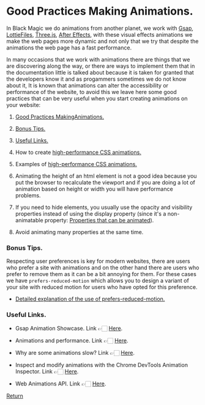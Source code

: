 # Good Practices Making Animations.

In Black Magic we do animations from another planet, we work with [Gsap](https://github.com/greensock/GSAP), [LottieFiles](https://lottiefiles.com/), [Three.js](https://threejs.org/), [After Effects](https://www.adobe.com/mx/products/aftereffects.html), with these visual effects animations we make the web pages more dynamic and not only that we try that despite the animations the web page has a fast performance.

In many occasions that we work with animations there are things that we are discovering along the way, or there are ways to implement them that in the documentation little is talked about because it is taken for granted that the developers know it and as progammers sometimes we do not know about it, It is known that animations can alter the accessibility or performance of the website, to avoid this we leave here some good practices that can be very useful when you start creating animations on your website:

 1. [Good Practices MakingAnimations.](#good-practices-making-animations)

 2. [Bonus Tips.](#bonus-tips)
 3. [Useful Links.](#useful-links)
 4. How to create [high-performance CSS animations.](https://web.dev/animations-guide/#layout)
 5. Examples of [high-performance CSS animations.](https://web.dev/animations-examples/)
 6. Animating the height of an html element is not a good idea because you put the browser to recalculate the viewport and if you are doing a lot of animation based on height or width you will have performance problems.
 7. If you need to hide elements, you usually use the opacity and visibility properties instead of using the display property (since it's a non-animatable property: [Properties that can be animated](https://developer.mozilla.org/es/docs/Web/CSS/CSS_Transitions/Using_CSS_transitions#propiedades_que_pueden_ser_animadas)).
 8. Avoid animating many properties at the same time.

### Bonus Tips.

Respecting user preferences is key for modern websites, there are users who prefer a site with animations and on the other hand there are users who prefer to remove them as it can be a bit annoying for them. For these cases we have `prefers-reduced-motion` which allows you to design a variant of your site with reduced motion for users who have opted for this preference.
- [Detailed explanation of the use of prefers-reduced-motion.](https://web.dev/prefers-reduced-motion/)

### Useful Links.

- Gsap Animation Showcase. Link 👉🏻 [Here](https://greensock.com/showcase/).

- Animations and performance. Link 👉🏻 [Here](https://web.dev/animations-and-performance/).

- Why are some animations slow? Link 👉🏻 [Here](https://web.dev/animations-overview/).

- Inspect and modify animations with the Chrome DevTools Animation Inspector. Link 👉🏻 [Here](https://developer.chrome.com/docs/devtools/css/animations/).

- Web Animations API. Link 👉🏻 [Here](https://developer.mozilla.org/en-US/docs/Web/API/Web_Animations_API/Using_the_Web_Animations_API#meet_the_web_animations_api).

[Return](../README.md)